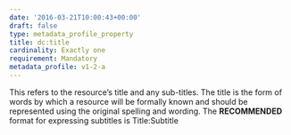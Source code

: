 ```yaml
---
date: '2016-03-21T10:00:43+00:00'
draft: false
type: metadata_profile_property
title: dc:title
cardinality: Exactly one
requirement: Mandatory
metadata_profile: v1-2-a
---
```

This refers to the resource’s title and any sub-titles. The title is the form of words by which a resource will be formally known and should be represented using the original spelling and wording. The **RECOMMENDED** format for expressing subtitles is Title:Subtitle

